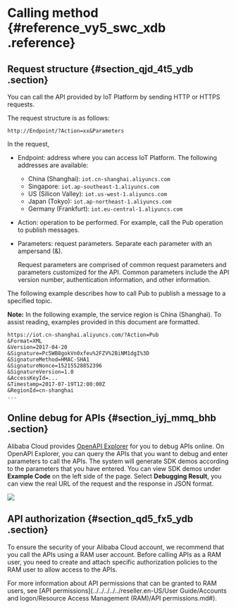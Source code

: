 # Calling method {#reference_vy5_swc_xdb .reference}

## Request structure {#section_qjd_4t5_ydb .section}

You can call the API provided by IoT Platform by sending HTTP or HTTPS requests.

The request structure is as follows:

```
http://Endpoint/?Action=xx&Parameters
```

In the request,

-   Endpoint: address where you can access IoT Platform. The following addresses are available:
    -   China \(Shanghai\): `iot.cn-shanghai.aliyuncs.com`
    -   Singapore: `iot.ap-southeast-1.aliyuncs.com`
    -   US \(Silicon Valley\): `iot.us-west-1.aliyuncs.com`
    -   Japan \(Tokyo\): `iot.ap-northeast-1.aliyuncs.com`
    -   Germany \(Frankfurt\): `iot.eu-central-1.aliyuncs.com`
-   Action: operation to be performed. For example, call the Pub operation to publish messages.
-   Parameters: request parameters. Separate each parameter with an ampersand \(&\).

    Request parameters are comprised of common request parameters and parameters customized for the API. Common parameters include the API version number, authentication information, and other information.


The following example describes how to call Pub to publish a message to a specified topic.

**Note:** In the following example, the service region is China \(Shanghai\). To assist reading, examples provided in this document are formatted.

```
https://iot.cn-shanghai.aliyuncs.com/?Action=Pub
&Format=XML 
&Version=2017-04-20 
&Signature=Pc5WB8gokVn0xfeu%2FZV%2BiNM1dgI%3D
&SignatureMethod=HMAC-SHA1
&SignatureNonce=15215528852396 
&SignatureVersion=1.0 
&AccessKeyId=...
&Timestamp=2017-07-19T12:00:00Z
&RegionId=cn-shanghai 
...
```

## Online debug for APIs {#section_iyj_mmq_bhb .section}

Alibaba Cloud provides [OpenAPI Explorer](https://api.aliyun.com) for you to debug APIs online. On OpenAPI Explorer, you can query the APIs that you want to debug and enter parameters to call the APIs. The system will generate SDK demos according to the parameters that you have entered. You can view SDK demos under **Example Code** on the left side of the page. Select **Debugging Result**, you can view the real URL of the request and the response in JSON format.

![](http://static-aliyun-doc.oss-cn-hangzhou.aliyuncs.com/assets/img/7563/155436269840697_en-US.png)

## API authorization {#section_qd5_fx5_ydb .section}

To ensure the security of your Alibaba Cloud account, we recommend that you call the APIs using a RAM user account. Before calling APIs as a RAM user, you need to create and attach specific authorization policies to the RAM user to allow access to the APIs.

For more information about API permissions that can be granted to RAM users, see [API permissions](../../../../../reseller.en-US/User Guide/Accounts and logon/Resource Access Management (RAM)/API permissions.md#).

